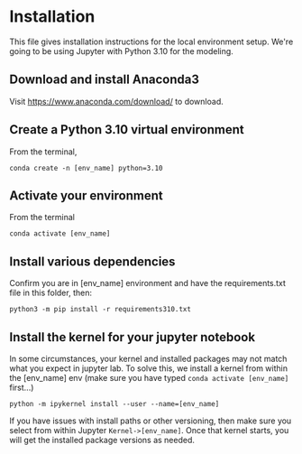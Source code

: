 # Installation
This file gives installation instructions for the local environment setup. We're going to be using Jupyter with Python 3.10 for the modeling.

## Download and install Anaconda3 

Visit https://www.anaconda.com/download/ to download. 

## Create a Python 3.10 virtual environment

From the terminal,

```
conda create -n [env_name] python=3.10
```

## Activate your environment

From the terminal
```
conda activate [env_name]
```

## Install various dependencies

Confirm you are in [env_name] environment and have the requirements.txt file in this folder, then:
```
python3 -m pip install -r requirements310.txt
```

## Install the kernel for your jupyter notebook
In some circumstances, your kernel and installed packages may not match what you expect in jupyter lab. To solve this, we install a kernel from within the [env_name] env (make sure you have typed `conda activate [env_name]` first...)
```
python -m ipykernel install --user --name=[env_name]
```
If you have issues with install paths or other versioning, then make sure you select from within Jupyter `Kernel->[env_name]`. Once that kernel starts, you will get the installed package versions as needed.
